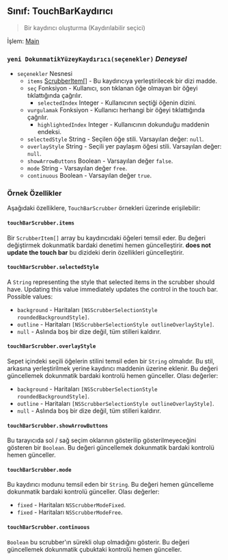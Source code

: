 ## Sınıf: TouchBarKaydırıcı

> Bir kaydırıcı oluşturma (Kaydırılabilir seçici)

İşlem: [Main](../tutorial/quick-start.md#main-process)

### `yeni DokunmatikYüzeyKaydırıcı(seçenekler)` *Deneysel*

* `seçenekler` Nesnesi 
  * `items` [ScrubberItem[]](structures/scrubber-item.md) - Bu kaydırıcıya yerleştirilecek bir dizi madde.
  * `seç` Fonksiyon - Kullanıcı, son tıklanan öğe olmayan bir öğeyi tıklattığında çağrılır. 
    * `selectedIndex` Integer - Kullanıcının seçtiği öğenin dizini.
  * `vurgulamak` Fonksiyon - Kullanıcı herhangi bir öğeyi tıklattığında çağrılır. 
    * `highlightedIndex` Integer - Kullanıcının dokunduğu maddenin endeksi.
  * `selectedStyle` String - Seçilen öğe stili. Varsayılan değer: `null`.
  * `overlayStyle` String - Seçili yer paylaşım öğesi stili. Varsayılan değer: `null`.
  * `showArrowButtons` Boolean - Varsayılan değer `false`.
  * `mode` String - Varsayılan değer `free`.
  * `continuous` Boolean - Varsayılan değer `true`.

### Örnek Özellikler

Aşağıdaki özelliklere, `TouchBarScrubber` örnekleri üzerinde erişilebilir:

#### `touchBarScrubber.items`

Bir `ScrubberItem[]` array bu kaydırıcıdaki öğeleri temsil eder. Bu değeri değiştirmek dokunmatik bardaki denetimi hemen güncelleştirir. **does not update the touch bar** bu dizideki derin özellikleri güncelleştirir.

#### `touchBarScrubber.selectedStyle`

A `String` representing the style that selected items in the scrubber should have. Updating this value immediately updates the control in the touch bar. Possible values:

* `background` - Haritaları `[NSScrubberSelectionStyle roundedBackgroundStyle]`.
* `outline` - Haritaları `[NSScrubberSelectionStyle outlineOverlayStyle]`.
* `null` - Aslında boş bir dize değil, tüm stilleri kaldırır.

#### `touchBarScrubber.overlayStyle`

Sepet içindeki seçili öğelerin stilini temsil eden bir `String` olmalıdır. Bu stil, arkasına yerleştirilmek yerine kaydırıcı maddenin üzerine eklenir. Bu değeri güncellemek dokunmatik bardaki kontrolü hemen günceller. Olası değerler:

* `background` - Haritaları `[NSScrubberSelectionStyle roundedBackgroundStyle]`.
* `outline` - Haritaları `[NSScrubberSelectionStyle outlineOverlayStyle]`.
* `null` - Aslında boş bir dize değil, tüm stilleri kaldırır.

#### `touchBarScrubber.showArrowButtons`

Bu tarayıcıda sol / sağ seçim oklarının gösterilip gösterilmeyeceğini gösteren bir `Boolean`. Bu değeri güncellemek dokunmatik bardaki kontrolü hemen günceller.

#### `touchBarScrubber.mode`

Bu kaydırıcı modunu temsil eden bir `String`. Bu değeri hemen güncelleme dokunmatik bardaki kontrolü günceller. Olası değerler:

* `fixed` - Haritaları `NSScrubberModeFixed`.
* `fixed` - Haritaları `NSScrubberModeFree`.

#### `touchBarScrubber.continuous`

`Boolean` bu scrubber'ın sürekli olup olmadığını gösterir. Bu değeri güncellemek dokunmatik çubuktaki kontrolü hemen günceller.
